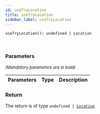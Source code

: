 ```yaml
---
id: useTryLocation
title: useTryLocation
sidebar_label: useTryLocation
---
```


```tsx
useTryLocation(): undefined | Location
```
<br/>



### Parameters

<font size="2"><i>(Mandatory parameters are in bold)</i></font>

| Parameters | Type | Description |
| --------- | ---- | ----------- |


### Return



The return is of type <code>undefined | [Location](/framework-api/interfaces/Location.md)</code>